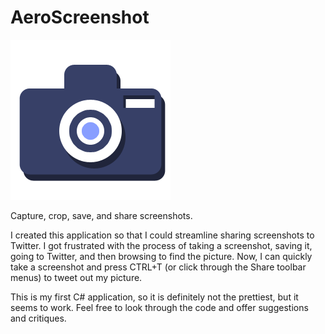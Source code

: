 # AeroScreenshot
![alt tag](https://github.com/Sleitnick/AeroScreenshot/blob/master/ScreenshotTest2/AeroScreenshotIcon.png)

Capture, crop, save, and share screenshots.

I created this application so that I could streamline sharing screenshots to Twitter. I got frustrated with the process of
taking a screenshot, saving it, going to Twitter, and then browsing to find the picture. Now, I can quickly take a screenshot
and press CTRL+T (or click through the Share toolbar menus) to tweet out my picture.

This is my first C# application, so it is definitely not the prettiest, but it seems to work. Feel free to look through the code
and offer suggestions and critiques.
